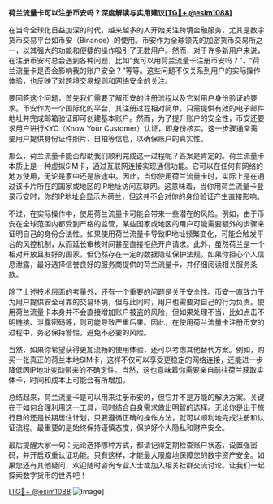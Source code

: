 **荷兰流量卡可以注册币安吗？深度解读与实用建议[[TG💪+ @esim1088](https://t.me/s/esim1088)]**

在当今全球化日益加深的时代，越来越多的人开始关注跨境金融服务，尤其是数字货币交易平台如币安（Binance）的使用。币安作为全球领先的加密货币交易所之一，以其强大的功能和便捷的操作吸引了无数用户。然而，对于许多新用户来说，在注册币安时总会遇到各种问题，比如“我可以用荷兰流量卡注册币安吗？”、“荷兰流量卡是否会影响我的账户安全？”等等。这些问题不仅关系到用户的实际操作体验，也反映了对跨境交易规则和网络安全的关注。

要回答这个问题，首先我们需要了解币安的注册流程以及它对用户身份验证的要求。币安作为一个国际化的平台，其注册过程相对简单，只需提供有效的电子邮件地址并完成邮箱验证即可创建基本账户。然而，为了提升账户的安全性，币安还要求用户进行KYC（Know Your Customer）认证，即身份核实。这一步骤通常需要用户提供身份证件照片、自拍等信息，以确保账户的真实性。

那么，荷兰流量卡能否帮助我们顺利完成这一过程呢？答案是肯定的。荷兰流量卡本质上是一种虚拟SIM卡，通过互联网连接实现通信功能。它可以在任何有网络的地方使用，无论是家中还是旅途中。因此，当你使用荷兰流量卡时，实际上是在通过该卡片所在的国家或地区的IP地址访问互联网。这意味着，当你用荷兰流量卡登录币安时，你的IP地址会显示为荷兰，但这并不会对你的身份验证产生直接影响。

不过，在实际操作中，使用荷兰流量卡可能会带来一些潜在的风险。例如，由于币安在全球范围内都受到严格的监管，某些国家或地区的用户可能需要额外的步骤来证明自己的身份合法性。如果使用荷兰流量卡导致IP地址频繁变化，可能会触发平台的风控机制，从而延长审核时间甚至直接拒绝开户请求。此外，虽然荷兰是一个相对开放且友好的国家，但仍然存在一定的数据隐私保护法规。如果你担心个人信息泄露，最好选择信誉良好的服务商提供的荷兰流量卡，并仔细阅读相关服务条款。

除了上述技术层面的考量外，还有一个重要的问题是关于安全性。币安一直致力于为用户提供安全可靠的交易环境，但与此同时，用户也需要对自己的行为负责。使用荷兰流量卡本身并不会直接增加账户被盗的风险，但如果处理不当，比如点击不明链接、泄露密码等，则可能导致严重后果。因此，在使用荷兰流量卡注册币安的过程中，务必保持警惕，避免不必要的风险。

当然，如果你希望获得更加流畅的使用体验，还可以考虑其他替代方案。例如，购买一张真正的荷兰本地SIM卡，这样不仅可以享受更稳定的网络连接，还能进一步降低因IP地址变动带来的不确定性。当然，这也意味着你需要亲自前往荷兰获取实体卡，时间和成本上可能会有所增加。

总结起来，荷兰流量卡是可以用来注册币安的，但它并不是万能的解决方案。关键在于如何合理利用这一工具，同时结合自身需求做出明智的选择。无论你是出于旅行目的还是长期居住计划，只要遵循正确的操作方法，就可以顺利地完成注册和认证流程。最重要的是始终保持谨慎态度，保护好个人隐私和财产安全。

最后提醒大家一句：无论选择哪种方式，都请记得定期检查账户状态，设置强密码，并开启双重认证功能。只有这样，才能最大限度地保障您的数字资产安全。如果您还有其他疑问，欢迎随时咨询专业人士或加入相关社群交流讨论。让我们一起探索数字货币的世界吧！

[[TG💪+ @esim1088](https://t.me/s/esim1088) ![Image](https://i.postimg.cc/4NQfJmqS/Snipaste-2025-05-13-00-14-12.png)]